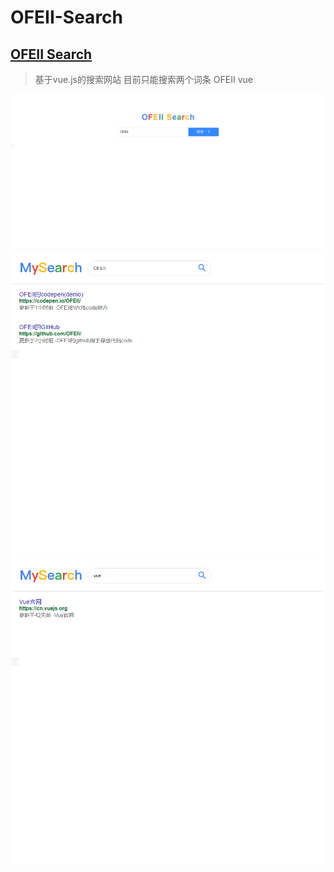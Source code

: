 # OFEII-Search
## [OFEII Search](https://ofeii.github.io/demo/welfare)
>基于vue.js的搜索网站
目前只能搜索两个词条 OFEII  vue

![img1](/images/search1.png)
![img2](/images/search2.png)
![img3](/images/search3.png)

